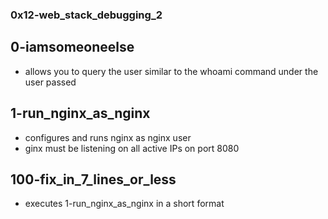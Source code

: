 ### 0x12-web_stack_debugging_2

## 0-iamsomeoneelse
- allows you to query the user similar to the whoami command under the user passed

## 1-run_nginx_as_nginx
- configures and runs nginx as nginx user
- ginx must be listening on all active IPs on port 8080

## 100-fix_in_7_lines_or_less
- executes 1-run_nginx_as_nginx in a short format
